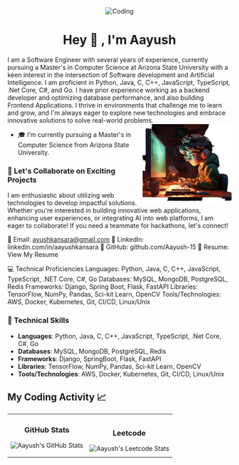 <div align="center">
    <img img alt="Coding" width="900" height ="360" src="https://user-images.githubusercontent.com/74038190/226190894-18e959ba-d458-4a94-ac44-790190f2a947.gif">
</div>

<h1 align="center">Hey 👋 ,  I'm Aayush </h1>
I am a Software Engineer with several years of experience, currently pursuing a Master's in Computer Science at Arizona State University with a keen interest in the intersection of Software development and Artificial Intelligence. I am proficient in Python, Java, C, C++, JavaScript, TypeScript, .Net Core, C#, and Go. I have prior experience working as a backend developer and optimizing database performance, and also building Frontend Applications. I thrive in environments that challenge me to learn and grow, and I'm always eager to explore new technologies and embrace innovative solutions to solve real-world problems.
<img align="right" alt="Coding" width="200" height="180" src="3d-rendering-kid-playing-digital-game.png">


- 🎓 I’m currently pursuing a Master's in Computer Science from Arizona State University.

### 🤝 Let's Collaborate on Exciting Projects
I am enthusiastic about utilizing web technologies to develop impactful solutions. Whether you're interested in building innovative web applications, enhancing user experiences, or integrating AI into web platforms, I am eager to collaborate! If you need a teammate for hackathons, let's connect!

📧 Email: ayushkansara@gmail.com
🔗 LinkedIn: linkedin.com/in/aayushkansara
🐙 GitHub: github.com/Aayush-15
📄 Resume: View My Resume

💻 Technical Proficiencies
Languages: Python, Java, C, C++, JavaScript, TypeScript, .NET Core, C#, Go
Databases: MySQL, MongoDB, PostgreSQL, Redis
Frameworks: Django, Spring Boot, Flask, FastAPI
Libraries: TensorFlow, NumPy, Pandas, Sci-kit Learn, OpenCV
Tools/Technologies: AWS, Docker, Kubernetes, Git, CI/CD, Linux/Unix







### 🔧 Technical Skills
- **Languages**: Python, Java, C, C++, JavaScript, TypeScript, .Net Core, C#, Go
- **Databases**: MySQL, MongoDB, PostgreSQL, Redis
- **Frameworks**: Django, SpringBoot, Flask, FastAPI
- **Libraries**: TensorFlow, NumPy, Pandas, Sci-kit Learn, OpenCV
- **Tools/Technologies**: AWS, Docker, Kubernetes, Git, CI/CD, Linux/Unix

## My Coding Activity 📈

<table>
  <tr>
    <!-- GitHub Statistics -->
    <td>
      <h3 align="center">GitHub Stats</h3>
      <p align="center">
        <img src="https://github-readme-streak-stats.herokuapp.com/?user=Aayush-15&theme=tokyonight" alt="Aayush's GitHub Stats" />
      </p>
    </td>
    <!-- Leetcode Statistics -->
    <td>
      <h3 align="center">Leetcode</h3>
      <img src="https://leetcard.jacoblin.cool/Aayush_kansara?ext=heatmap" alt="Aayush's Leetcode Stats" />
    </td>
  </tr>
</table>



<!--
**Aayush-15/Aayush-15** is a ✨ _special_ ✨ repository because its `README.md` (this file) appears on your GitHub profile.

Here are some ideas to get you started:

- 🔭 I’m currently working on ...
- 🌱 I’m currently learning ...
- 👯 I’m looking to collaborate on ...
- 🤔 I’m looking for help with ...
- 💬 Ask me about ...
- 📫 How to reach me: ...
- 😄 Pronouns: ...
- ⚡ Fun fact: ...
-->
